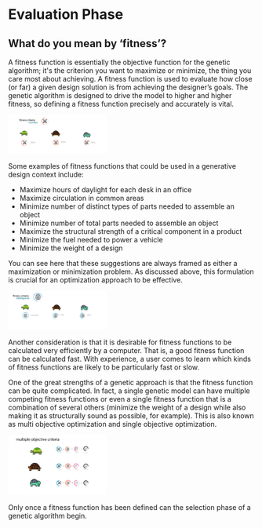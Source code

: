 # Evaluation Phase

## What do you mean by ‘fitness’? 

A fitness function is essentially the objective function for the genetic algorithm; it's the criterion you want to maximize or minimize, the thing you care most about achieving. A fitness function is used to evaluate how close (or far) a given design solution is from achieving the designer’s goals. The genetic algorithm is designed to drive the model to higher and higher fitness, so defining a fitness function precisely and accurately is vital. 

<img src="../../assets/deeper/evaluation1.png" style="width:200px;"/>

Some examples of fitness functions that could be used in a generative design context include: 

- Maximize hours of daylight for each desk in an office 
- Maximize circulation in common areas 
- Minimize number of distinct types of parts needed to assemble an object 
- Minimize number of total parts needed to assemble an object 
- Maximize the structural strength of a critical component in a product  
- Minimize the fuel needed to power a vehicle 
- Minimize the weight of a design 

You can see here that these suggestions are always framed as either a maximization or minimization problem. As discussed above, this formulation is crucial for an optimization approach to be effective.  

<img src="../../assets/deeper/evaluation2.png" style="width:200px;"/>

Another consideration is that it is desirable for fitness functions to be calculated very efficiently by a computer. That is, a good fitness function can be calculated fast. With experience, a user comes to learn which kinds of fitness functions are likely to be particularly fast or slow. 

One of the great strengths of a genetic approach is that the fitness function can be quite complicated. In fact, a single genetic model can have multiple competing fitness functions or even a single fitness function that is a combination of several others (minimize the weight of a design while also making it as structurally sound as possible, for example). This is also known as multi objective optimization and single objective optimization. 

<img src="../../assets/deeper/evaluation3.png" style="width:200px;"/>

Only once a fitness function has been defined can the selection phase of a genetic algorithm begin.
